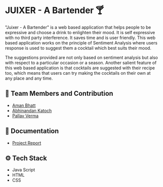 
# JUIXER - A Bartender 🍸

"Juixer - A Bartender" is a web based application that helps people to be expressive and choose a drink to enlighten their mood. It is self expressive with no third party interference. It saves time and is user friendly. This web based application works on the principle of Sentiment Analysis where users response is used to suggest them a cocktail which best suits their mood. 

The suggestions provided are not only based on sentiment
analysis but also with respect to a particular occasion or a season. Another salient feature of this web based application is that cocktails are suggested with their recipe too, which means that users can try making the cocktails on their own at any place and any time.


## 🤖 Team Members and Contribution

- [Aman Bhatt](https://github.com/bhattcodes)
- [Abhinandan Katoch](https://github.com/abhinandankatoch)
- [Pallav Verma](https://github.com/Pallav14730)

## 📃 Documentation

- [Project Report](https://drive.google.com/file/d/1sS4R-IEqf5-bLxDFU8IlZYsXBqj83as9/view?usp=sharing)


## ⚙️ Tech Stack

- Java Script
- HTML
- CSS
